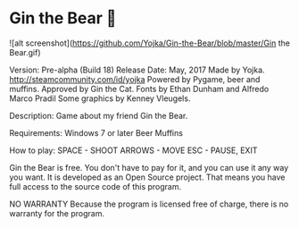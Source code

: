 # Gin the Bear 🐻

![alt screenshot](https://github.com/Yojka/Gin-the-Bear/blob/master/Gin the Bear.gif)

Version: Pre-alpha (Build 18)
Release Date: May, 2017
Made by Yojka. http://steamcommunity.com/id/yojka
Powered by Pygame, beer and muffins.
Approved by Gin the Cat.
Fonts by Ethan Dunham and Alfredo Marco Pradil
Some graphics by Kenney Vleugels.

Description:
Game about my friend Gin the Bear.

Requirements:
Windows 7 or later
Beer
Muffins

How to play:
SPACE - SHOOT
ARROWS - MOVE
ESC - PAUSE, EXIT

Gin the Bear is free. You don't have to pay for it, and you can use it any
way you want. It is developed as an Open Source project. That means you have
full access to the source code of this program.

NO WARRANTY
Because the program is licensed free of charge, there is no warranty for the
program.